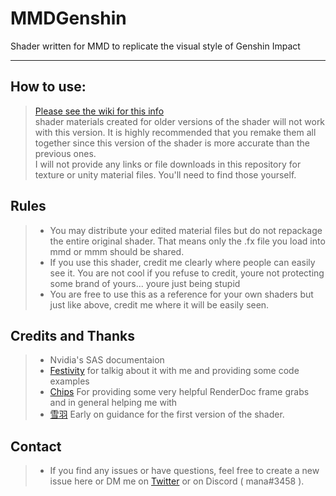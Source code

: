 # MMDGenshin
Shader written for MMD to replicate the visual style of Genshin Impact

***

## How to use:
> [Please see the wiki for this info](https://github.com/Manashiku/MMDGenshin/wiki)
> <br> shader materials created for older versions of the shader will not work with this version. It is highly recommended that you remake them all together since this version of the shader is more accurate than the previous ones.
> <br> I will not provide any links or file downloads in this repository for texture or unity material files. You'll need to find those yourself. 
> <br> 

## Rules 
> - You may distribute your edited material files but do not repackage the entire original shader. That means only the .fx file you load into mmd or mmm should be shared.
> - If you use this shader, credit me clearly where people can easily see it.  You are not cool if you refuse to credit, youre not protecting some brand of yours... youre just being stupid 
> - You are free to use this as a reference for your own shaders but just like above, credit me where it will be easily seen.

## Credits and Thanks
> - Nvidia's SAS documentaion 
> - [Festivity](https://github.com/festivize) for talkig about it with me and providing some code examples
> - [Chips](https://github.com/Elysia-simp) For providing some very helpful RenderDoc frame grabs and in general helping me with 
> - [雪羽](https://zhuanlan.zhihu.com/p/360229590) Early on guidance for the first version of the shader.  

## Contact 
> - If you find any issues or have questions, feel free to create a new issue here or DM me on [Twitter](https://twitter.com/Manashiku) or on Discord ( mana#3458 ). 
> 
